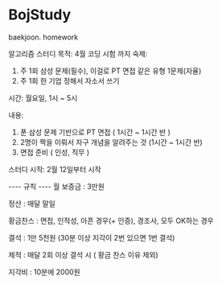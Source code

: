 # BojStudy
baekjoon. homework

알고리즘 스터디 
목적: 4월 코딩 시험 까지 
숙제: 
1) 주 1회 삼성 문제(필수), 이걸로 PT 면접 같은 유형 1문제(자율)
2) 주 1회 한 기업 정해서 자소서 쓰기 

시간: 월요일, 1시 ~ 5시

내용:
1. 푼 삼성 문제 기반으로 PT 면접 ( 1시간 ~ 1시간 반 ) 
2. 2명이 짝을 이뤄서 자구 개념을 알려주는 것 (1시간 ~ 1시간 반)
3. 면접 준비 ( 인성, 직무 ) 

스터디 시작: 2월 12일부터 시작  

---- 규칙 ----
월 보증금 : 3만원

정산 : 매달 말일 

황금찬스 : 면접, 인적성, 아픈 경우(+ 인증), 경조사, 모두 OK하는 경우 

결석 : 1만 5천원 (30분 이상 지각이 2번 있으면 1번 결석)

제적 : 매달 2회 이상 결석 시 ( 황금 찬스 이유 제외)

지각비 : 10분에 2000원


